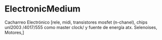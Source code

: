 # ElectronicMedium
Cacharreo Electrónico [rele, midi, transistores mosfet (n-chanel), chips unl2003 /4017/555 como master clock/ y fuente de energía atx. Selenoises, Motores,]
